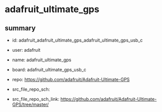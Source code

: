 # adafruit_ultimate_gps
 
## summary 
* id: adafruit_adafruit_ultimate_gps_adafruit_ultimate_gps_usb_c
* user: adafruit
* name: adafruit_ultimate_gps
* board: adafruit_ultimate_gps_usb_c
* repo: https://github.com/adafruit/Adafruit-Ultimate-GPS



* src_file_repo_sch: 
* src_file_repo_sch_link: https://github.com/adafruit/Adafruit-Ultimate-GPS/tree/master/





